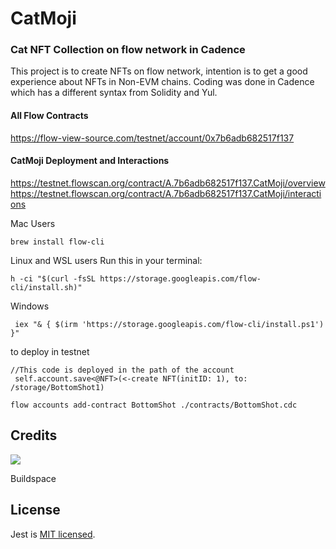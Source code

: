 # CatMoji

### Cat NFT Collection on flow network in Cadence 
    
This project is to create NFTs on flow network, intention is to get a good experience
about NFTs in Non-EVM chains. Coding was done in Cadence which has a different syntax from
Solidity and Yul.


#### All Flow Contracts

https://flow-view-source.com/testnet/account/0x7b6adb682517f137

#### CatMoji Deployment and Interactions 
    
https://testnet.flowscan.org/contract/A.7b6adb682517f137.CatMoji/overview
https://testnet.flowscan.org/contract/A.7b6adb682517f137.CatMoji/interactions




Mac Users
```
brew install flow-cli
```

Linux and WSL users Run this in your terminal:
```
h -ci "$(curl -fsSL https://storage.googleapis.com/flow-cli/install.sh)"
```


Windows 


```
 iex "& { $(irm 'https://storage.googleapis.com/flow-cli/install.ps1') }"
```


to deploy in testnet
```
//This code is deployed in the path of the account
 self.account.save<@NFT>(<-create NFT(initID: 1), to: /storage/BottomShot1)
```
```
flow accounts add-contract BottomShot ./contracts/BottomShot.cdc
```



## Credits

<a href="https://buildspace.so/" target="_blank"><img src="https://avatars.githubusercontent.com/u/65048157?s=200&v=4"></a>

Buildspace

## License

Jest is [MIT licensed](./LICENSE).